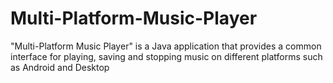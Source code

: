# Multi-Platform-Music-Player
"Multi-Platform Music Player" is a Java application that provides a common interface for playing, saving and stopping music on different platforms such as Android and Desktop
